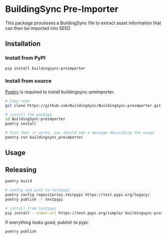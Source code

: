 # BuildingSync Pre-Importer

This package processes a BuildingSync file to extract asset information that can then be imported into SEED

## Installation

### Install from PyPI

```bash
pip install buildingsync-preimporter
```
### Install from source
[Poetry](https://python-poetry.org/) is required to install buildingsync-preimporter.
```bash
# Copy repo
git clone https://github.com/BuildingSync/BuildingSync-preimporter.git

# install the package
cd BuildingSync-preimporter
poetry install

# Test that it works, you should see a message describing the usage
poetry run buildingsync_preimporter
```

## Usage


## Releasing

```bash
poetry build

# config and push to testpypi
poetry config repositories.testpypi https://test.pypi.org/legacy/
poetry publish -r testpypi

# install from testpypi
pip install --index-url https://test.pypi.org/simple/ buildingsync-preimporter
```
If everything looks good, publish to pypi:
```bash
poetry publish
```
